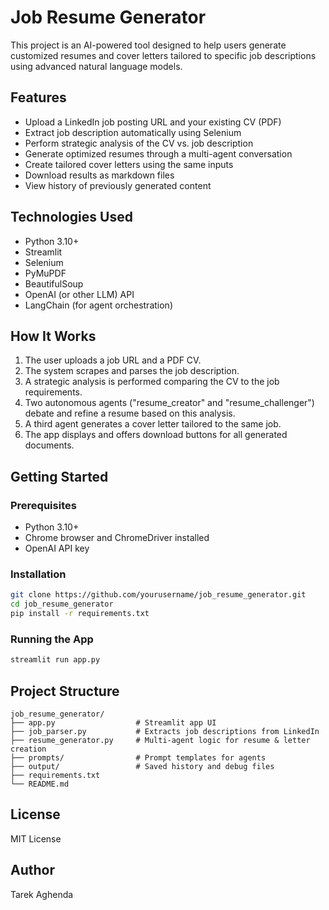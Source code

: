 # Job Resume Generator

This project is an AI-powered tool designed to help users generate customized resumes and cover letters tailored to specific job descriptions using advanced natural language models.

## Features

- Upload a LinkedIn job posting URL and your existing CV (PDF)
- Extract job description automatically using Selenium
- Perform strategic analysis of the CV vs. job description
- Generate optimized resumes through a multi-agent conversation
- Create tailored cover letters using the same inputs
- Download results as markdown files
- View history of previously generated content

## Technologies Used

- Python 3.10+
- Streamlit
- Selenium
- PyMuPDF
- BeautifulSoup
- OpenAI (or other LLM) API
- LangChain (for agent orchestration)

## How It Works

1. The user uploads a job URL and a PDF CV.
2. The system scrapes and parses the job description.
3. A strategic analysis is performed comparing the CV to the job requirements.
4. Two autonomous agents ("resume_creator" and "resume_challenger") debate and refine a resume based on this analysis.
5. A third agent generates a cover letter tailored to the same job.
6. The app displays and offers download buttons for all generated documents.

## Getting Started

### Prerequisites

- Python 3.10+
- Chrome browser and ChromeDriver installed
- OpenAI API key

### Installation

```bash
git clone https://github.com/yourusername/job_resume_generator.git
cd job_resume_generator
pip install -r requirements.txt
```

### Running the App

```bash
streamlit run app.py
```

## Project Structure

```
job_resume_generator/
├── app.py                  # Streamlit app UI
├── job_parser.py           # Extracts job descriptions from LinkedIn
├── resume_generator.py     # Multi-agent logic for resume & letter creation
├── prompts/                # Prompt templates for agents
├── output/                 # Saved history and debug files
├── requirements.txt
└── README.md
```

## License

MIT License

## Author

Tarek Aghenda
